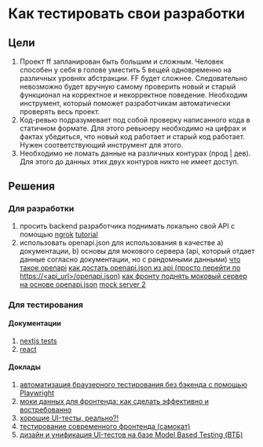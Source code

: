 # Как тестировать свои разработки

## Цели
1. Проект ff запланирован быть большим и сложным. Человек способен у себя в голове уместить 5 вещей одновременно на различных уровнях абстракции. FF будет сложнее. Следовательно невозможно будет вручную самому проверить новый и старый функционал на корректное и некорректное поведение. Необходим инструмент, который поможет разработчикам автоматически проверять весь проект.
2. Код-ревью подразумевает под собой проверку написанного кода в статичном формате. Для этого ревьюеру необходимо на цифрах и фактах убедиться, что новый код работает и старый код работает. Нужен соответствующий инструмент для этого. 
3. Необходимо не ломать данные на различных контурах (прод | дев). Для этого до данных этих двух контуров никто не имеет доступ.
 
## Решения

### Для разработки 
1. просить backend разработчика поднимать локально свой API с помощью [ngrok](https://ngrok.com/) [tutorial](https://www.youtube.com/watch?v=NrSS6TCBP-Y)
2. использовать openapi.json для использования в качестве a) документации, b) основы для мокового сервера (api, который отдает данные согласно документации, но с рандомными данными) [что такое openapi](https://habr.com/en/articles/776538/) [как достать openapi.json из api (просто перейти по https://<api_url>/openapi.json)](https://fastapi.tiangolo.com/reference/openapi/docs/) [как фронту поднять моковый сервер на основе openapi.json](https://nuvolar.medium.com/build-a-mock-rest-api-with-swagger-ui-using-open-api-specification-and-docker-4665b53b8d85) [mock server 2](https://medium.com/@angela.tt/efficient-tools-for-generating-mockserver-from-openapi-spec-and-tracking-changes-a2424bb0ebfc)

### Для тестирования

#### Документации

1. [nextjs tests](https://nextjs.org/docs/app/building-your-application/testing)
2. [react](https://ru.legacy.reactjs.org/docs/testing.html)

#### Доклады

1. [автоматизация браузерного тестирования без бэкенда с помощью Playwright](https://youtu.be/U1IsDZVVNho?si=qvUkSLNytiLZkDUM)
2. [моки данных для фронтенда: как сделать эффективно и востребованно](https://youtu.be/7fsDNAUXBUA?si=OXssFBkqv5_pif80)
3. [хорошие UI-тесты, реально?!](https://youtu.be/FeCOpE3s1Wo?si=-eqkIT5GEWDwL_bA)
4. [тестирование современного фронтенда (самокат)](https://youtu.be/_HM76ktNcTA?si=e5IJ0eqazzEGeljl)
5. [дизайн и унификация UI-тестов на базе Model Based Testing (ВТБ)](https://youtu.be/edF36htB7CQ?si=5P3TryPU4pd23p3o)
